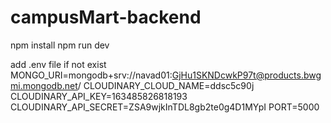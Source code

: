 # campusMart-backend

npm install
npm run dev

add .env file if not exist
MONGO_URI=mongodb+srv://navad01:GjHu1SKNDcwkP97t@products.bwgmi.mongodb.net/
CLOUDINARY_CLOUD_NAME=ddsc5c90j
CLOUDINARY_API_KEY=163485826818193
CLOUDINARY_API_SECRET=ZSA9wjkInTDL8gb2te0g4D1MYpI
PORT=5000